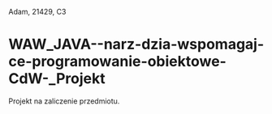 Adam, 21429, C3
# WAW_JAVA--narz-dzia-wspomagaj-ce-programowanie-obiektowe-CdW-_Projekt
Projekt na zaliczenie przedmiotu.
